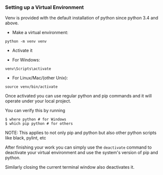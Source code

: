 ### Setting up a Virtual Environment
Venv is provided with the default installation of python since python 3.4 and above.

* Make a virtual environment:
```
python -m venv venv
```

* Activate it

- For Windows:
```
venv\Scripts\activate
```

- For Linux/Mac/(other Unix):
```
source venv/bin/activate
```

Once activated you can use regular python and pip commands and it will operate under your local project.

You can verify this by running 
```
$ where python # for Windows
$ which pip python # for others
```

NOTE: This applies to not only pip and python but also other python scripts like black, pylint, etc 

After finishing your work you can simply use the ```deactivate``` command to deactivate your virtual environment and use the system's version of pip and python.

Similarly closing the current terminal window also deactivates it.


